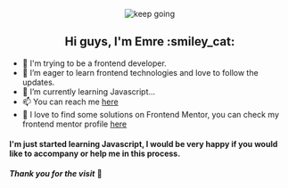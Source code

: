 
<p align="center">
  <img src="https://media.giphy.com/media/zxbDHFr1NCr0LXHBMU/giphy.gif" alt="keep going"/>
</p>
<h2 align="center">Hi guys, I'm Emre :smiley_cat:</h2>

- 👋 I'm trying to be a frontend developer. 
- 👀 I’m eager to learn frontend technologies and love to follow the updates.
- 🌱 I’m currently learning Javascript...
- 📫 You can reach me [here](https://www.emrerdogan.com)
- 🎯 I love to find some solutions on Frontend Mentor, you can check my frontend mentor profile [here](https://www.frontendmentor.io/profile/alwaysJunior)

#### I'm just started learning Javascript, I would be very happy if you would like to accompany or help me in this process.

**_Thank you for the visit_** 🤙

